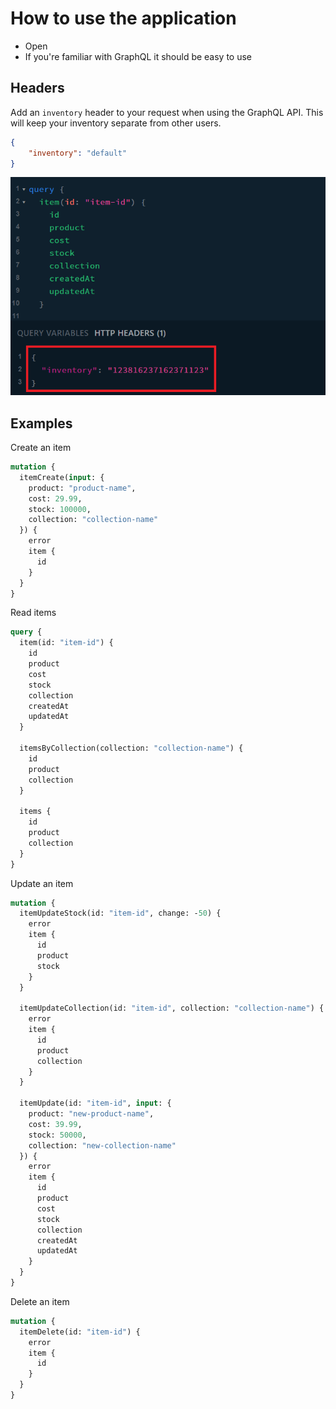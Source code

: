 # How to use the application

- Open 
- If you're familiar with GraphQL it should be easy to use

## Headers

Add an `inventory` header to your request when using the GraphQL API. This will keep your inventory separate from other users. 

```json
{
    "inventory": "default"
}
```

![headers](./screenshots/headers.PNG)


## Examples

Create an item

```graphql
mutation {
  itemCreate(input: {
    product: "product-name",
    cost: 29.99,
    stock: 100000,
    collection: "collection-name"
  }) {
    error
    item {
      id
    }
  }
}
```

Read items

```graphql
query {
  item(id: "item-id") {
    id
    product
    cost
    stock
    collection
    createdAt
    updatedAt
  }
  
  itemsByCollection(collection: "collection-name") {
    id
    product
    collection
  }
  
  items {
    id
    product
    collection
  }
}
```

Update an item

```graphql
mutation {
  itemUpdateStock(id: "item-id", change: -50) {
    error
    item {
      id
      product
      stock
    }
  }
  
  itemUpdateCollection(id: "item-id", collection: "collection-name") {
    error
    item {
      id
      product
      collection
    }
  }
  
  itemUpdate(id: "item-id", input: {
    product: "new-product-name",
    cost: 39.99,
    stock: 50000,
    collection: "new-collection-name"
  }) {
    error
    item {
      id
      product
      cost
      stock
      collection
      createdAt
      updatedAt
    }
  }
}
```

Delete an item

```graphql
mutation {
  itemDelete(id: "item-id") {
    error
    item {
      id
    }
  }
}
```
